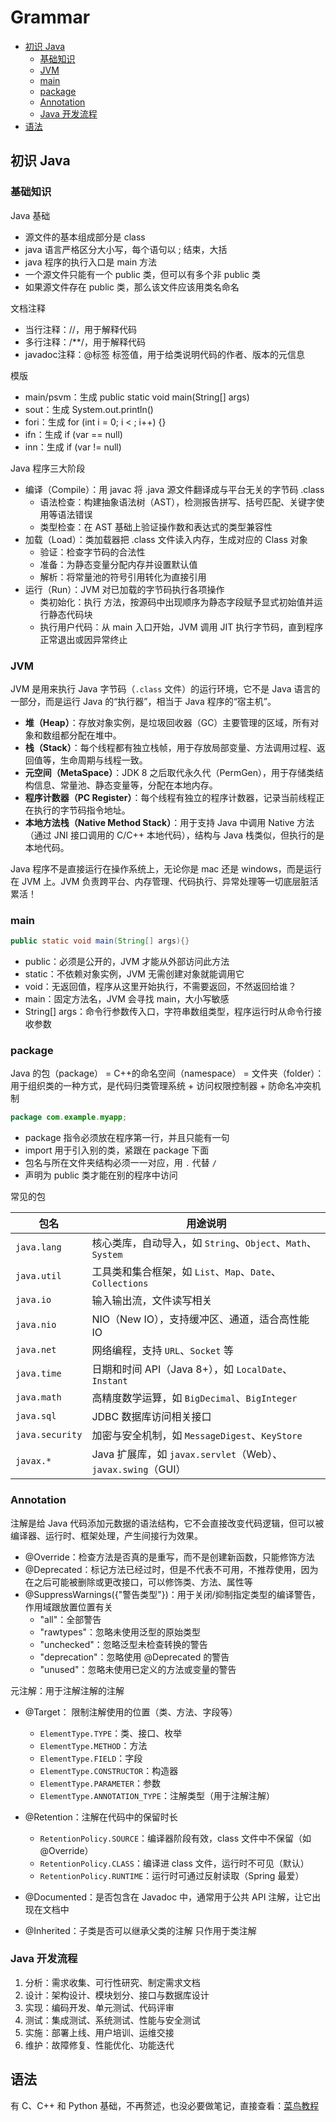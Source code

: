 # Grammar



   * [初识 Java](#初识-java)
      * [基础知识](#基础知识)
      * [JVM](#jvm)
      * [main](#main)
      * [package](#package)
      * [Annotation](#annotation)
      * [Java 开发流程](#java-开发流程)
   * [语法](#语法)



## 初识 Java

### 基础知识

Java 基础

- 源文件的基本组成部分是 class
- java 语言严格区分大小写，每个语句以 ; 结束，大括
- java 程序的执行入口是 main 方法
- 一个源文件只能有一个 public 类，但可以有多个非 public 类
- 如果源文件存在 public 类，那么该文件应该用类名命名

文档注释

- 当行注释：//，用于解释代码
- 多行注释：/**/，用于解释代码
- javadoc注释：@标签 标签值，用于给类说明代码的作者、版本的元信息

模版

- main/psvm：生成 public static void main(String[] args)
- sout：生成 System.out.println()
- fori：生成 for (int i = 0; i <  ; i++) {}
- ifn：生成 if (var == null)
- inn：生成 if (var != null)

Java 程序三大阶段

- 编译（Compile）：用 javac 将 .java 源文件翻译成与平台无关的字节码 .class
    - 语法检查：构建抽象语法树（AST），检测报告拼写、括号匹配、关键字使用等语法错误
    - 类型检查：在 AST 基础上验证操作数和表达式的类型兼容性
- 加载（Load）：类加载器把 .class 文件读入内存，生成对应的 Class 对象
    - 验证：检查字节码的合法性
    - 准备：为静态变量分配内存并设置默认值
    - 解析：将常量池的符号引用转化为直接引用
- 运行（Run）：JVM 对已加载的字节码执行各项操作
    - 类初始化：执行 <clinit> 方法，按源码中出现顺序为静态字段赋予显式初始值并运行静态代码块
    - 执行用户代码：从 main 入口开始，JVM 调用 JIT 执行字节码，直到程序正常退出或因异常终止

### JVM

JVM 是用来执行 Java 字节码（`.class` 文件）的运行环境，它不是 Java 语言的一部分，而是运行 Java 的“执行器”，相当于 Java 程序的“宿主机”。

- **堆（Heap）**：存放对象实例，是垃圾回收器（GC）主要管理的区域，所有对象和数组都分配在堆中。
- **栈（Stack）**：每个线程都有独立栈帧，用于存放局部变量、方法调用过程、返回值等，生命周期与线程一致。
- **元空间（MetaSpace）**：JDK 8 之后取代永久代（PermGen），用于存储类结构信息、常量池、静态变量等，分配在本地内存。
- **程序计数器（PC Register）**：每个线程有独立的程序计数器，记录当前线程正在执行的字节码指令地址。
- **本地方法栈（Native Method Stack）**：用于支持 Java 中调用 Native 方法（通过 JNI 接口调用的 C/C++ 本地代码），结构与 Java 栈类似，但执行的是本地代码。

Java 程序不是直接运行在操作系统上，无论你是 mac 还是 windows，而是运行在 JVM 上。JVM 负责跨平台、内存管理、代码执行、异常处理等一切底层脏活累活！

### main

```java
public static void main(String[] args){}
```

- public：必须是公开的，JVM 才能从外部访问此方法
- static：不依赖对象实例，JVM 无需创建对象就能调用它
- void：无返回值，程序从这里开始执行，不需要返回，不然返回给谁？
- main：固定方法名，JVM 会寻找 main，大小写敏感
- String[] args：命令行参数传入口，字符串数组类型，程序运行时从命令行接收参数

### package

Java 的包（package） = C++的命名空间（namespace） = 文件夹（folder）：用于组织类的一种方式，是代码归类管理系统 + 访问权限控制器 + 防命名冲突机制

```java
package com.example.myapp;
```

- package 指令必须放在程序第一行，并且只能有一句
- import 用于引入别的类，紧跟在 package 下面
- 包名与所在文件夹结构必须一一对应，用 `.` 代替 `/`
- 声明为 public 类才能在别的程序中访问

常见的包

| 包名            | 用途说明                                                     |
| --------------- | ------------------------------------------------------------ |
| `java.lang`     | 核心类库，自动导入，如 `String`、`Object`、`Math`、`System`  |
| `java.util`     | 工具类和集合框架，如 `List`、`Map`、`Date`、`Collections`    |
| `java.io`       | 输入输出流，文件读写相关                                     |
| `java.nio`      | NIO（New IO），支持缓冲区、通道，适合高性能 IO               |
| `java.net`      | 网络编程，支持 `URL`、`Socket` 等                            |
| `java.time`     | 日期和时间 API（Java 8+），如 `LocalDate`、`Instant`         |
| `java.math`     | 高精度数学运算，如 `BigDecimal`、`BigInteger`                |
| `java.sql`      | JDBC 数据库访问相关接口                                      |
| `java.security` | 加密与安全机制，如 `MessageDigest`、`KeyStore`               |
| `javax.*`       | Java 扩展库，如 `javax.servlet`（Web）、`javax.swing`（GUI） |

### Annotation

注解是给 Java 代码添加元数据的语法结构，它不会直接改变代码逻辑，但可以被编译器、运行时、框架处理，产生间接行为效果。

- @Override：检查方法是否真的是重写，而不是创建新函数，只能修饰方法
- @Deprecated：标记方法已经过时，但是不代表不可用，不推荐使用，因为在之后可能被删除或更改接口，可以修饰类、方法、属性等
- @SuppressWarnings({"警告类型"})：用于关闭/抑制指定类型的编译警告，作用域跟放置位置有关
    - "all"：全部警告
    - "rawtypes"：忽略未使用泛型的原始类型
    - "unchecked"：忽略泛型未检查转换的警告
    - "deprecation"：忽略使用 @Deprecated 的警告
    - "unused"：忽略未使用已定义的方法或变量的警告

元注解：用于注解注解的注解

- @Target： 限制注解使用的位置（类、方法、字段等）
    - `ElementType.TYPE`：类、接口、枚举
    - `ElementType.METHOD`：方法
    - `ElementType.FIELD`：字段
    - `ElementType.CONSTRUCTOR`：构造器
    - `ElementType.PARAMETER`：参数
    - `ElementType.ANNOTATION_TYPE`：注解类型（用于注解注解）

- @Retention：注解在代码中的保留时长
    - `RetentionPolicy.SOURCE`：编译器阶段有效，class 文件中不保留（如 @Override）
    - `RetentionPolicy.CLASS`：编译进 class 文件，运行时不可见（默认）
    - `RetentionPolicy.RUNTIME`：运行时可通过反射读取（Spring 最爱）

- @Documented：是否包含在 Javadoc 中，通常用于公共 API 注解，让它出现在文档中

- @Inherited：子类是否可以继承父类的注解 只作用于类注解

### Java 开发流程

1. 分析：需求收集、可行性研究、制定需求文档
2. 设计：架构设计、模块划分、接口与数据库设计
3. 实现：编码开发、单元测试、代码评审
4. 测试：集成测试、系统测试、性能与安全测试
5. 实施：部署上线、用户培训、运维交接
6. 维护：故障修复、性能优化、功能迭代



## 语法

有 C、C++ 和 Python 基础，不再赘述，也没必要做笔记，直接查看：[菜鸟教程](https://www.runoob.com/java/java-tutorial.html)